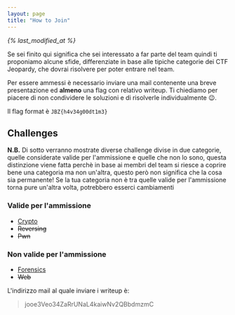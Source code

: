 ```yaml
---
layout: page
title: "How to Join"
---
```

*{% last_modified_at %}*

Se sei finito qui significa che sei interessato a far parte del team quindi ti proponiamo alcune sfide, differenziate in base alle tipiche categorie dei CTF Jeopardy, che dovrai risolvere per poter entrare nel team.

Per essere ammessi è necessario inviare una mail contenente una breve presentazione ed **almeno** una flag con relativo writeup. Ti chiediamo per piacere di non condividere le soluzioni e di risolverle individualmente 😉.

Il flag format è `JBZ{h4v34g00dt1m3}`
 
## Challenges

**N.B.** Di sotto verranno mostrate diverse challenge divise in due categorie, quelle considerate valide per l'ammissione e quelle che non lo sono, questa distinzione viene fatta perchè in base ai membri del team si riesce a coprire bene una categoria ma non un'altra, questo però non significa che la cosa sia permanente! Se la tua categoria non è tra quelle valide per l'ammissione torna pure un'altra volta, potrebbero esserci cambiamenti


### Valide per l'ammissione
- [Crypto](https://github.com/jbzteam/capturetheflag.it/blob/master/Challenges/Crypto/JBZCryptoChall.tar.xz?raw=true)
- ~~Reversing~~
- ~~Pwn~~

### Non valide per l'ammissione
- [Forensics](https://github.com/jbzteam/capturetheflag.it/blob/master/Challenges/Forensics/JBZStegoChall.7z?raw=true)
- ~~Web~~


L'indirizzo mail al quale inviare i writeup è:
> jooe3Veo34ZaRrUNaL4kaiwNv2QBbdmzmC


